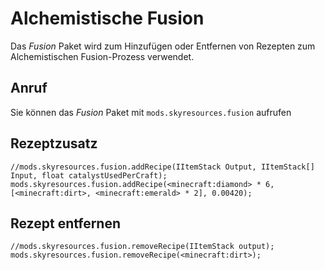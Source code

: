 # Alchemistische Fusion

Das *Fusion* Paket wird zum Hinzufügen oder Entfernen von Rezepten zum Alchemistischen Fusion-Prozess verwendet.

## Anruf

Sie können das *Fusion* Paket mit `mods.skyresources.fusion` aufrufen

## Rezeptzusatz

```zenscript
//mods.skyresources.fusion.addRecipe(IItemStack Output, IItemStack[] Input, float catalystUsedPerCraft);
mods.skyresources.fusion.addRecipe(<minecraft:diamond> * 6, [<minecraft:dirt>, <minecraft:emerald> * 2], 0.00420);
```

## Rezept entfernen

```zenscript
//mods.skyresources.fusion.removeRecipe(IItemStack output);
mods.skyresources.fusion.removeRecipe(<minecraft:dirt>);
```